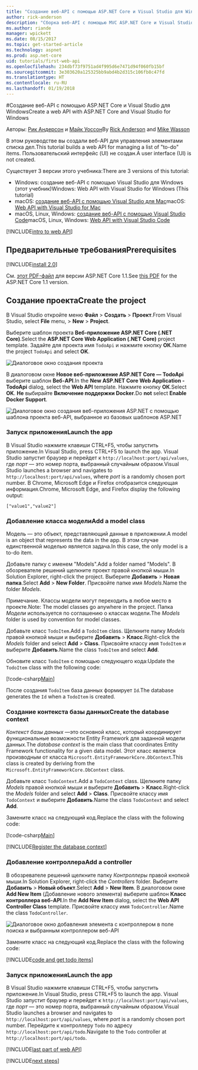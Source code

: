 ```yaml
---
title: "Создание веб-API с помощью ASP.NET Core и Visual Studio для Windows"
author: rick-anderson
description: "Сборка веб-API с помощью MVC ASP.NET Core и Visual Studio для Windows"
ms.author: riande
manager: wpickett
ms.date: 08/15/2017
ms.topic: get-started-article
ms.technology: aspnet
ms.prod: asp.net-core
uid: tutorials/first-web-api
ms.openlocfilehash: 234dbf73f9751ad4f995d6e7471d94f060fb15bf
ms.sourcegitcommit: 3e303620a125325bb9abd4b2d315c106fb8c47fd
ms.translationtype: HT
ms.contentlocale: ru-RU
ms.lasthandoff: 01/19/2018
---
```

#<a name="create-a-web-api-with-aspnet-core-and-visual-studio-for-windows"></a><span data-ttu-id="c7f8a-103">Создание веб-API с помощью ASP.NET Core и Visual Studio для Windows</span><span class="sxs-lookup"><span data-stu-id="c7f8a-103">Create a web API with ASP.NET Core and Visual Studio for Windows</span></span>

<span data-ttu-id="c7f8a-104">Авторы: [Рик Андерсон](https://twitter.com/RickAndMSFT) и [Майк Уоссон](https://github.com/mikewasson)</span><span class="sxs-lookup"><span data-stu-id="c7f8a-104">By [Rick Anderson](https://twitter.com/RickAndMSFT) and [Mike Wasson](https://github.com/mikewasson)</span></span>

<span data-ttu-id="c7f8a-105">В этом руководстве вы создали веб-API для управления элементами списка дел.</span><span class="sxs-lookup"><span data-stu-id="c7f8a-105">This tutorial builds a web API for managing a list of "to-do" items.</span></span> <span data-ttu-id="c7f8a-106">Пользовательский интерфейс (UI) не создан.</span><span class="sxs-lookup"><span data-stu-id="c7f8a-106">A user interface (UI) is not created.</span></span>

<span data-ttu-id="c7f8a-107">Существует 3 версии этого учебника:</span><span class="sxs-lookup"><span data-stu-id="c7f8a-107">There are 3 versions of this tutorial:</span></span>

* <span data-ttu-id="c7f8a-108">Windows: создание веб-API с помощью Visual Studio для Windows (этот учебник)</span><span class="sxs-lookup"><span data-stu-id="c7f8a-108">Windows: Web API with Visual Studio for Windows (This tutorial)</span></span>
* <span data-ttu-id="c7f8a-109">macOS: [создание веб-API с помощью Visual Studio для Mac](xref:tutorials/first-web-api-mac)</span><span class="sxs-lookup"><span data-stu-id="c7f8a-109">macOS: [Web API with Visual Studio for Mac](xref:tutorials/first-web-api-mac)</span></span>
* <span data-ttu-id="c7f8a-110">macOS, Linux, Windows: [создание веб-API с помощью Visual Studio Code](xref:tutorials/web-api-vsc)</span><span class="sxs-lookup"><span data-stu-id="c7f8a-110">macOS, Linux, Windows: [Web API with Visual Studio Code](xref:tutorials/web-api-vsc)</span></span>

<!-- WARNING: The code AND images in this doc are used by uid: tutorials/web-api-vsc, tutorials/first-web-api-mac and tutorials/first-web-api. If you change any code/images in this tutorial, update uid: tutorials/web-api-vsc -->

[!INCLUDE[intro to web API](../includes/webApi/intro.md)]

## <a name="prerequisites"></a><span data-ttu-id="c7f8a-111">Предварительные требования</span><span class="sxs-lookup"><span data-stu-id="c7f8a-111">Prerequisites</span></span>

[!INCLUDE[install 2.0](../includes/install2.0.md)]

<span data-ttu-id="c7f8a-112">См. [этот PDF-файл](https://github.com/aspnet/Docs/blob/master/aspnetcore/tutorials/first-web-api/_static/_webAPI.pdf) для версии ASP.NET Core 1.1.</span><span class="sxs-lookup"><span data-stu-id="c7f8a-112">See [this PDF](https://github.com/aspnet/Docs/blob/master/aspnetcore/tutorials/first-web-api/_static/_webAPI.pdf) for the ASP.NET Core 1.1 version.</span></span>

## <a name="create-the-project"></a><span data-ttu-id="c7f8a-113">Создание проекта</span><span class="sxs-lookup"><span data-stu-id="c7f8a-113">Create the project</span></span>

<span data-ttu-id="c7f8a-114">В Visual Studio откройте меню **Файл** > **Создать** > **Проект**.</span><span class="sxs-lookup"><span data-stu-id="c7f8a-114">From Visual Studio, select **File** menu, > **New** > **Project**.</span></span>

<span data-ttu-id="c7f8a-115">Выберите шаблон проекта **Веб-приложение ASP.NET Core (.NET Core)**.</span><span class="sxs-lookup"><span data-stu-id="c7f8a-115">Select the **ASP.NET Core Web Application (.NET Core)** project template.</span></span> <span data-ttu-id="c7f8a-116">Задайте для проекта имя `TodoApi` и нажмите кнопку **ОК**.</span><span class="sxs-lookup"><span data-stu-id="c7f8a-116">Name the project `TodoApi` and select **OK**.</span></span>

![Диалоговое окно создания проекта](first-web-api/_static/new-project.png)

<span data-ttu-id="c7f8a-118">В диалоговом окне **Новое веб-приложение ASP.NET Core — TodoApi** выберите шаблон **Веб-API**.</span><span class="sxs-lookup"><span data-stu-id="c7f8a-118">In the **New ASP.NET Core Web Application - TodoApi** dialog, select the **Web API** template.</span></span> <span data-ttu-id="c7f8a-119">Нажмите кнопку **ОК**.</span><span class="sxs-lookup"><span data-stu-id="c7f8a-119">Select **OK**.</span></span> <span data-ttu-id="c7f8a-120">**Не** выбирайте **Включение поддержки Docker**.</span><span class="sxs-lookup"><span data-stu-id="c7f8a-120">Do **not** select **Enable Docker Support**.</span></span>

![Диалоговое окно создания веб-приложения ASP.NET с помощью шаблона проекта веб-API, выбранное из базовых шаблонов ASP.NET](first-web-api/_static/web-api-project.png)

### <a name="launch-the-app"></a><span data-ttu-id="c7f8a-122">Запуск приложения</span><span class="sxs-lookup"><span data-stu-id="c7f8a-122">Launch the app</span></span>

<span data-ttu-id="c7f8a-123">В Visual Studio нажмите клавиши CTRL+F5, чтобы запустить приложение.</span><span class="sxs-lookup"><span data-stu-id="c7f8a-123">In Visual Studio, press CTRL+F5 to launch the app.</span></span> <span data-ttu-id="c7f8a-124">Visual Studio запустит браузер и перейдет к `http://localhost:port/api/values`, где *порт* — это номер порта, выбранный случайным образом.</span><span class="sxs-lookup"><span data-stu-id="c7f8a-124">Visual Studio launches a browser and navigates to `http://localhost:port/api/values`, where *port* is a randomly chosen port number.</span></span> <span data-ttu-id="c7f8a-125">В Chrome, Microsoft Edge и Firefox отобразится следующая информация.</span><span class="sxs-lookup"><span data-stu-id="c7f8a-125">Chrome, Microsoft Edge, and Firefox display the following output:</span></span>

```
["value1","value2"]
```

### <a name="add-a-model-class"></a><span data-ttu-id="c7f8a-126">Добавление класса модели</span><span class="sxs-lookup"><span data-stu-id="c7f8a-126">Add a model class</span></span>

<span data-ttu-id="c7f8a-127">Модель — это объект, представляющий данные в приложении.</span><span class="sxs-lookup"><span data-stu-id="c7f8a-127">A model is an object that represents the data in the app.</span></span> <span data-ttu-id="c7f8a-128">В этом случае единственной моделью является задача.</span><span class="sxs-lookup"><span data-stu-id="c7f8a-128">In this case, the only model is a to-do item.</span></span>

<span data-ttu-id="c7f8a-129">Добавьте папку с именем "Models".</span><span class="sxs-lookup"><span data-stu-id="c7f8a-129">Add a folder named "Models".</span></span> <span data-ttu-id="c7f8a-130">В обозревателе решений щелкните проект правой кнопкой мыши.</span><span class="sxs-lookup"><span data-stu-id="c7f8a-130">In Solution Explorer, right-click the project.</span></span> <span data-ttu-id="c7f8a-131">Выберите **Добавить** > **Новая папка**.</span><span class="sxs-lookup"><span data-stu-id="c7f8a-131">Select **Add** > **New Folder**.</span></span> <span data-ttu-id="c7f8a-132">Присвойте папке имя *Models*.</span><span class="sxs-lookup"><span data-stu-id="c7f8a-132">Name the folder *Models*.</span></span>

<span data-ttu-id="c7f8a-133">Примечание. Классы модели могут переходить в любое место в проекте.</span><span class="sxs-lookup"><span data-stu-id="c7f8a-133">Note: The model classes go anywhere in the project.</span></span> <span data-ttu-id="c7f8a-134">Папка *Модели* используется по соглашению о классах модели.</span><span class="sxs-lookup"><span data-stu-id="c7f8a-134">The *Models* folder is used by convention for model classes.</span></span>

<span data-ttu-id="c7f8a-135">Добавьте класс `TodoItem`.</span><span class="sxs-lookup"><span data-stu-id="c7f8a-135">Add a `TodoItem` class.</span></span> <span data-ttu-id="c7f8a-136">Щелкните папку *Models* правой кнопкой мыши и выберите **Добавить** > **Класс**.</span><span class="sxs-lookup"><span data-stu-id="c7f8a-136">Right-click the *Models* folder and select **Add** > **Class**.</span></span> <span data-ttu-id="c7f8a-137">Присвойте классу имя `TodoItem` и выберите **Добавить**.</span><span class="sxs-lookup"><span data-stu-id="c7f8a-137">Name the class `TodoItem` and select **Add**.</span></span>

<span data-ttu-id="c7f8a-138">Обновите класс `TodoItem` с помощью следующего кода:</span><span class="sxs-lookup"><span data-stu-id="c7f8a-138">Update the `TodoItem` class with the following code:</span></span>

[!code-csharp[Main](first-web-api/sample/TodoApi/Models/TodoItem.cs)]

<span data-ttu-id="c7f8a-139">После создания `TodoItem` база данных формирует `Id`.</span><span class="sxs-lookup"><span data-stu-id="c7f8a-139">The database generates the `Id` when a `TodoItem` is created.</span></span>

### <a name="create-the-database-context"></a><span data-ttu-id="c7f8a-140">Создание контекста базы данных</span><span class="sxs-lookup"><span data-stu-id="c7f8a-140">Create the database context</span></span>

<span data-ttu-id="c7f8a-141">*Контекст базы данных* —это основной класс, который координирует функциональные возможности Entity Framework для заданной модели данных.</span><span class="sxs-lookup"><span data-stu-id="c7f8a-141">The *database context* is the main class that coordinates Entity Framework functionality for a given data model.</span></span> <span data-ttu-id="c7f8a-142">Этот класс является производным от класса `Microsoft.EntityFrameworkCore.DbContext`.</span><span class="sxs-lookup"><span data-stu-id="c7f8a-142">This class is created by deriving from the `Microsoft.EntityFrameworkCore.DbContext` class.</span></span>

<span data-ttu-id="c7f8a-143">Добавьте класс `TodoContext`.</span><span class="sxs-lookup"><span data-stu-id="c7f8a-143">Add a `TodoContext` class.</span></span> <span data-ttu-id="c7f8a-144">Щелкните папку *Models* правой кнопкой мыши и выберите **Добавить** > **Класс**.</span><span class="sxs-lookup"><span data-stu-id="c7f8a-144">Right-click the *Models* folder and select **Add** > **Class**.</span></span> <span data-ttu-id="c7f8a-145">Присвойте классу имя `TodoContext` и выберите **Добавить**.</span><span class="sxs-lookup"><span data-stu-id="c7f8a-145">Name the class `TodoContext` and select **Add**.</span></span>

<span data-ttu-id="c7f8a-146">Замените класс на следующий код.</span><span class="sxs-lookup"><span data-stu-id="c7f8a-146">Replace the class with the following code:</span></span>

[!code-csharp[Main](first-web-api/sample/TodoApi/Models/TodoContext.cs)]

[!INCLUDE[Register the database context](../includes/webApi/register_dbContext.md)]

### <a name="add-a-controller"></a><span data-ttu-id="c7f8a-147">Добавление контроллера</span><span class="sxs-lookup"><span data-stu-id="c7f8a-147">Add a controller</span></span>

<span data-ttu-id="c7f8a-148">В обозревателе решений щелкните папку *Контроллеры* правой кнопкой мыши.</span><span class="sxs-lookup"><span data-stu-id="c7f8a-148">In Solution Explorer, right-click the *Controllers* folder.</span></span> <span data-ttu-id="c7f8a-149">Выберите **Добавить** > **Новый объект**.</span><span class="sxs-lookup"><span data-stu-id="c7f8a-149">Select **Add** > **New Item**.</span></span> <span data-ttu-id="c7f8a-150">В диалоговом окне **Add New Item** (Добавление нового элемента) выберите шаблон **Класс контроллера веб-API**.</span><span class="sxs-lookup"><span data-stu-id="c7f8a-150">In the **Add New Item** dialog, select the **Web API Controller Class** template.</span></span> <span data-ttu-id="c7f8a-151">Присвойте классу имя `TodoController`.</span><span class="sxs-lookup"><span data-stu-id="c7f8a-151">Name the class `TodoController`.</span></span>

![Диалоговое окно добавления элемента с контроллером в поле поиска и выбранным контроллером веб-API](first-web-api/_static/new_controller.png)

<span data-ttu-id="c7f8a-153">Замените класс на следующий код.</span><span class="sxs-lookup"><span data-stu-id="c7f8a-153">Replace the class with the following code:</span></span>

[!INCLUDE[code and get todo items](../includes/webApi/getTodoItems.md)]

### <a name="launch-the-app"></a><span data-ttu-id="c7f8a-154">Запуск приложения</span><span class="sxs-lookup"><span data-stu-id="c7f8a-154">Launch the app</span></span>

<span data-ttu-id="c7f8a-155">В Visual Studio нажмите клавиши CTRL+F5, чтобы запустить приложение.</span><span class="sxs-lookup"><span data-stu-id="c7f8a-155">In Visual Studio, press CTRL+F5 to launch the app.</span></span> <span data-ttu-id="c7f8a-156">Visual Studio запустит браузер и перейдет к `http://localhost:port/api/values`, где *порт* — это номер порта, выбранный случайным образом.</span><span class="sxs-lookup"><span data-stu-id="c7f8a-156">Visual Studio launches a browser and navigates to `http://localhost:port/api/values`, where *port* is a randomly chosen port number.</span></span> <span data-ttu-id="c7f8a-157">Перейдите к контроллеру `Todo` по адресу `http://localhost:port/api/todo`.</span><span class="sxs-lookup"><span data-stu-id="c7f8a-157">Navigate to the `Todo` controller at `http://localhost:port/api/todo`.</span></span>

[!INCLUDE[last part of web API](../includes/webApi/end.md)]

[!INCLUDE[next steps](../includes/webApi/next.md)]

